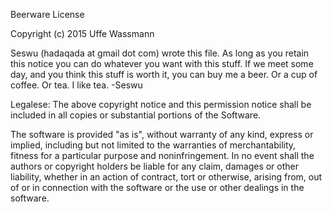 Beerware License

Copyright (c) 2015 Uffe Wassmann

Seswu (hadaqada at gmail dot com) wrote this file.
As long as you retain this notice you can do whatever you want with this stuff.
If we meet some day, and you think this stuff is worth it, you can buy me a beer.
Or a cup of coffee. Or tea. I like tea.
-Seswu

Legalese:
The above copyright notice and this permission notice shall be included in all
copies or substantial portions of the Software.

The software is provided "as is", without warranty of any kind, express or
implied, including but not limited to the warranties of merchantability,
fitness for a particular purpose and noninfringement. In no event shall the
authors or copyright holders be liable for any claim, damages or other
liability, whether in an action of contract, tort or otherwise, arising from,
out of or in connection with the software or the use or other dealings in the
software.
